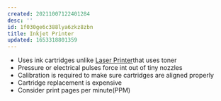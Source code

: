 ```yaml
---
created: 20211007122401284
desc: ''
id: 1f030ge6c388lya6zkz8zbn
title: Inkjet Printer
updated: 1653318801359
---
```

   
   
- Uses ink cartridges unlike [Laser Printer](../devlog/laser%20printer.md)that uses toner   
- Pressure or electrical pulses force int out of tiny nozzles   
- Calibration is required to make sure cartridges are aligned properly   
- Cartridge replacement is expensive   
- Consider print pages per minute(PPM)